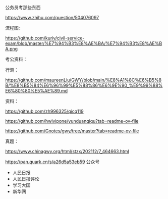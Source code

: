 公务员考那些东西

https://www.zhihu.com/question/504076097


流程图:

https://github.com/kuriv/civil-service-exam/blob/master/%E7%94%B3%E8%AE%BA/%E7%94%B3%E8%AE%BA.png



考公资料：

行测：

https://github.com/maureenLiu/GWY/blob/main/%E8%A1%8C%E6%B5%8B/%E8%B5%84%E6%96%99%E5%88%86%E6%9E%90_%E9%99%88%E6%80%80%E5%AE%89.md



资料：

https://github.com/zh996325/qicq119


https://github.com/hwlvipone/yunduanqiqu?tab=readme-ov-file

https://github.com/Gnotes/gwy/tree/master?tab=readme-ov-file


真题：


https://www.chinagwy.org/html/stzx/202112/7_464663.html



https://pan.quark.cn/s/a26d5a53eb59
公众号

* 人民日报
* 人民日报评论
* 学习大国
* 新华网

